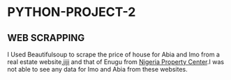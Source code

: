 # PYTHON-PROJECT-2

## WEB SCRAPPING
I Used Beautifulsoup to scrape the price of house for Abia and Imo from a real estate website,[jiji](https://jiji.ng/real-estate?utm_source=google_adw&utm_medium=4040486029&utm_campaign=11830024291&utm_content=117958148329&utm_term=558353030862&gclid=CjwKCAjwu_mSBhAYEiwA5BBmf_3F8ChS1MDCJYDWsdfZKASXehk_dpHH6tE29aDoPXTneJyCfMfl4RoC7pYQAvD_BwE ) and that of Enugu from [Nigeria Property Center](https://nigeriapropertycentre.com/).I was not able to see any data for Imo and Abia from these websites.
